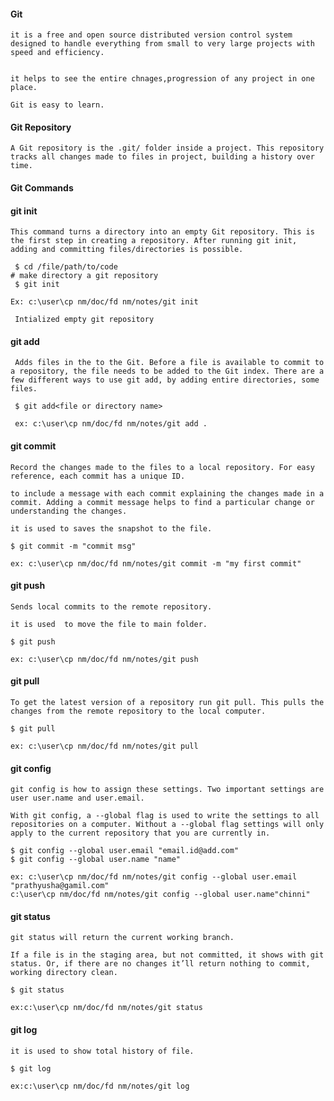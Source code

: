 #### Git

    it is a free and open source distributed version control system  designed to handle everything from small to very large projects with speed and efficiency.


    it helps to see the entire chnages,progression of any project in one place.

    Git is easy to learn.

#### Git Repository

    A Git repository is the .git/ folder inside a project. This repository tracks all changes made to files in project, building a history over time.

#### Git Commands

#### git init
    
    This command turns a directory into an empty Git repository. This is the first step in creating a repository. After running git init, adding and committing files/directories is possible.

     $ cd /file/path/to/code
    # make directory a git repository
     $ git init

    Ex: c:\user\cp nm/doc/fd nm/notes/git init
     
     Intialized empty git repository
     
#### git add

     Adds files in the to the Git. Before a file is available to commit to a repository, the file needs to be added to the Git index. There are a few different ways to use git add, by adding entire directories, some files.

     $ git add<file or directory name> 

     ex: c:\user\cp nm/doc/fd nm/notes/git add .

#### git commit

    Record the changes made to the files to a local repository. For easy reference, each commit has a unique ID.

    to include a message with each commit explaining the changes made in a commit. Adding a commit message helps to find a particular change or understanding the changes.

    it is used to saves the snapshot to the file.

    $ git commit -m "commit msg"

    ex: c:\user\cp nm/doc/fd nm/notes/git commit -m "my first commit"

#### git push

    Sends local commits to the remote repository.

    it is used  to move the file to main folder.    

    $ git push

    ex: c:\user\cp nm/doc/fd nm/notes/git push

#### git pull

    To get the latest version of a repository run git pull. This pulls the changes from the remote repository to the local computer.

    $ git pull
    
    ex: c:\user\cp nm/doc/fd nm/notes/git pull

#### git config
    
    git config is how to assign these settings. Two important settings are user user.name and user.email.

    With git config, a --global flag is used to write the settings to all repositories on a computer. Without a --global flag settings will only apply to the current repository that you are currently in.

    $ git config --global user.email "email.id@add.com"
    $ git config --global user.name "name"

    ex: c:\user\cp nm/doc/fd nm/notes/git config --global user.email "prathyusha@gamil.com"
    c:\user\cp nm/doc/fd nm/notes/git config --global user.name"chinni"

#### git status

    git status will return the current working branch. 
    
    If a file is in the staging area, but not committed, it shows with git status. Or, if there are no changes it’ll return nothing to commit, working directory clean.

    $ git status

    ex:c:\user\cp nm/doc/fd nm/notes/git status

#### git log

    it is used to show total history of file.

    $ git log
    
    ex:c:\user\cp nm/doc/fd nm/notes/git log
